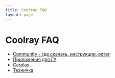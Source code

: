 ```yaml
---
title: Coolray FAQ
layout: page
---
```


# Coolray FAQ
- [Community - где скачать, инструкции, октат](/pages/community.md)
- [Приложения для ГУ](/pages/apps.md)
- [Carplay](/pages/carlinkit.md)
- [Техничка](/pages/parts.md)